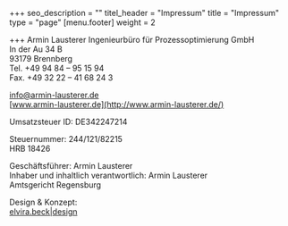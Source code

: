 +++
seo_description = ""
titel_header = "Impressum"
title = "Impressum"
type = "page"
[menu.footer]
weight = 2

+++
Armin Lausterer Ingenieurbüro für Prozessoptimierung GmbH  
In der Au 34 B  
93179 Brennberg  
Tel. +49 94 84 – 95 15 94  
Fax. +49 32 22 – 41 68 24 3

[info@armin-lausterer.de  
](mailto:info@armin-lausterer.de)[www.armin-lausterer.de](http://www.armin-lausterer.de/)

Umsatzsteuer ID: DE342247214

Steuernummer: 244/121/82215  
HRB 18426

Geschäftsführer: Armin Lausterer  
Inhaber und inhaltlich verantwortlich: Armin Lausterer  
Amtsgericht Regensburg

Design & Konzept:  
[elvira.beck|design](http://elvirabeck-design.de/)